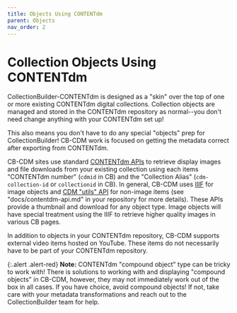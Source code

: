 ```yaml
---
title: Objects Using CONTENTdm
parent: Objects
nav_order: 2
---
```


# Collection Objects Using CONTENTdm

CollectionBuilder-CONTENTdm is designed as a "skin" over the top of one or more existing CONTENTdm digital collections. 
Collection objects are managed and stored in the CONTENTdm repository as normal--you don't need change anything with your CONTENTdm set up!

This also means you don't have to do any special "objects" prep for CollectionBuilder! 
CB-CDM work is focused on getting the metadata correct after exporting from CONTENTdm.

CB-CDM sites use standard [CONTENTdm APIs](https://help.oclc.org/Metadata_Services/CONTENTdm/Advanced_website_customization/API_Reference/CONTENTdm_API) to retrieve display images and file downloads from your existing collection using each items "CONTENTdm number" (`cdmid` in CB) and the "Collection Alias" (`cdm-collection-id` or `collectionid` in CB). 
In general, CB-CDM uses [IIIF](https://help.oclc.org/Metadata_Services/CONTENTdm/Advanced_website_customization/API_Reference/IIIF_API_reference) for image objects and [CDM "utils" API](https://help.oclc.org/Metadata_Services/CONTENTdm/Advanced_website_customization/API_Reference/CONTENTdm_API/CONTENTdm_Website_API_Reference_-_utils) for non-image items (see "docs/contentdm-api.md" in your repository for more details).
These APIs provide a thumbnail and download for any object type.
Image objects will have special treatment using the IIIF to retrieve higher quality images in various CB pages.

In addition to objects in your CONTENTdm repository, CB-CDM supports external video items hosted on YouTube. 
These items do not necessarily have to be part of your CONTENTdm repository.

{:.alert .alert-red}
**Note:** CONTENTdm "compound object" type can be tricky to work with! 
There is solutions to working with and displaying "compound objects" in CB-CDM, however, they may not immediately work out of the box in all cases.
If you have choice, avoid compound objects! 
If not, take care with your metadata transformations and reach out to the CollectionBuilder team for help.
